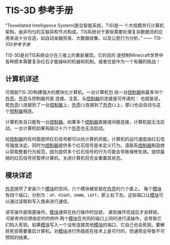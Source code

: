 # TIS-3D 参考手册
“Tessellated Intelligence System(嵌合智能系统，TIS)是一 个大规模并行计算机架构，由非均匀的互联异构节点构成。TIS系统对于那些需要处理复杂数据流的应用来说十分合适，如自动金融贸易、大数据收集、以及公民行为分析。”
—— *TIS-100参考手册*

TIS-3D是对TIS系统设计在三维上的重新展现。它的目的 是控制Minecraft世界中各种原本需要复杂红石才能操纵的机器和机制。或者仅是作为一个有趣的挑战！

## 计算机详述
可借助TIS-3D构建强大的模块化计算机。一台计算机包 括一台[控制器](block/controller.md)和最多16个[外壳](block/casing.md)。[外壳](block/casing.md)与控制器共面 连接。注意，与[控制器](block/controller.md)的连接是可传递的： 也就是说，若[外壳](block/casing.md)`C1`连接到了一台[控制器](block/controller.md)上，[外壳](block/casing.md)`C2`连接到了[外壳](block/casing.md)`C1`上，那`C2`也会自动与这个[控制器](block/controller.md)相连。

计算机有且只能有一台[控制器](block/controller.md)。如果多个[控制器](block/controller.md)直接或间接连接，计算机就无法启动。一台计算机如果有超过十六个[外壳](block/casing.md)也无法启动。

给[控制器](block/controller.md)的任何面提供红石信号都可以给计算机供能，计算机的运行速度由红石信号强度决定。同时为[控制器](block/controller.md)提供多个红石信号是未定义行为。请联系[控制器](block/controller.md)制造商以获取整套行为规范，因为提供多个红石信号的行为可能会导致保修失效。提供最弱的红石信号将暂停计算机。关闭计算机将完全重置其状态。

## 模块详述
[外壳](block/casing.md)提供了安装六个[模块](item/index.md)的空间，六个模块被安装在[外壳](block/casing.md)的六个面上。 每个[模块](item/index.md)有四个端口，分别为：`UP`、`RIGHT`、`DOWN`、`LEFT`，即上右下左。这些端口让[模块](item/index.md)可以通过读取和写入值来进行通信。

读写操作是阻塞操作。[模块](item/index.md)通常在执行操作时加锁， 直到操作完成后才会释锁。*可能有供应商指定的的例外*
两个[模块](item/index.md)在共同的端口上同时进行读操作，会导致它们陷入死锁。如果[模块](item/index.md)写入一个没有连接其他[模块](item/index.md)的端口，它自己也会死锁。要解除死锁需要重启计算机。对[模块](item/index.md)进行热插拔在技术上是可行的，但通常会导致不可预知的结果。
